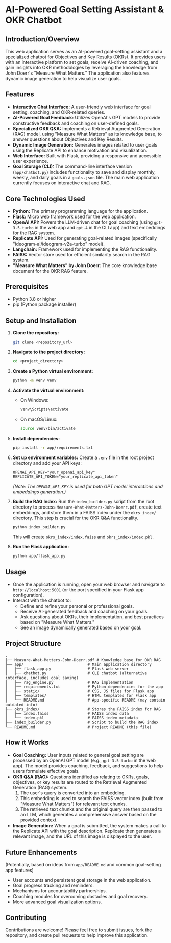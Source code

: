 # AI-Powered Goal Setting Assistant & OKR Chatbot

## Introduction/Overview

This web application serves as an AI-powered goal-setting assistant and a specialized chatbot for Objectives and Key Results (OKRs). It provides users with an interactive platform to set goals, receive AI-driven coaching, and gain insights into OKR methodologies by leveraging the knowledge from John Doerr's "Measure What Matters." The application also features dynamic image generation to help visualize user goals.

## Features

*   **Interactive Chat Interface:** A user-friendly web interface for goal setting, coaching, and OKR-related queries.
*   **AI-Powered Goal Feedback:** Utilizes OpenAI's GPT models to provide constructive feedback and coaching on user-defined goals.
*   **Specialized OKR Q&A:** Implements a Retrieval Augmented Generation (RAG) model, using "Measure What Matters" as its knowledge base, to answer questions about Objectives and Key Results.
*   **Dynamic Image Generation:** Generates images related to user goals using the Replicate API to enhance motivation and visualization.
*   **Web Interface:** Built with Flask, providing a responsive and accessible user experience.
*   **Goal Storage (CLI):** The command-line interface version (`app/chatbot.py`) includes functionality to save and display monthly, weekly, and daily goals in a `goals.json` file. The main web application currently focuses on interactive chat and RAG.

## Core Technologies Used

*   **Python:** The primary programming language for the application.
*   **Flask:** Micro web framework used for the web application.
*   **OpenAI API:** Powers the LLM-driven chat for goal coaching (using `gpt-3.5-turbo` in the web app and `gpt-4` in the CLI app) and text embeddings for the RAG system.
*   **Replicate API:** Used for generating goal-related images (specifically "ideogram-ai/ideogram-v2a-turbo" model).
*   **Langchain:** Framework used for implementing the RAG functionality.
*   **FAISS:** Vector store used for efficient similarity search in the RAG system.
*   **"Measure What Matters" by John Doerr:** The core knowledge base document for the OKR RAG feature.

## Prerequisites

*   Python 3.8 or higher
*   pip (Python package installer)

## Setup and Installation

1.  **Clone the repository:**
    ```bash
    git clone <repository_url>
    ```
2.  **Navigate to the project directory:**
    ```bash
    cd <project_directory>
    ```
3.  **Create a Python virtual environment:**
    ```bash
    python -m venv venv
    ```
4.  **Activate the virtual environment:**
    *   On Windows:
        ```bash
        venv\Scripts\activate
        ```
    *   On macOS/Linux:
        ```bash
        source venv/bin/activate
        ```
5.  **Install dependencies:**
    ```bash
    pip install -r app/requirements.txt
    ```
6.  **Set up environment variables:**
    Create a `.env` file in the root project directory and add your API keys:
    ```env
    OPENAI_API_KEY="your_openai_api_key"
    REPLICATE_API_TOKEN="your_replicate_api_token"
    ```
    *(Note: The `OPENAI_API_KEY` is used for both GPT model interactions and embeddings generation.)*

7.  **Build the RAG Index:**
    Run the `index_builder.py` script from the root directory to process `Measure-What-Matters-John-Doerr.pdf`, create text embeddings, and store them in a FAISS index under the `okrs_index/` directory. This step is crucial for the OKR Q&A functionality.
    ```bash
    python index_builder.py
    ```
    This will create `okrs_index/index.faiss` and `okrs_index/index.pkl`.

8.  **Run the Flask application:**
    ```bash
    python app/flask_app.py
    ```

## Usage

*   Once the application is running, open your web browser and navigate to `http://localhost:5001` (or the port specified in your Flask app configuration).
*   Interact with the chatbot to:
    *   Define and refine your personal or professional goals.
    *   Receive AI-generated feedback and coaching on your goals.
    *   Ask questions about OKRs, their implementation, and best practices based on "Measure What Matters."
    *   See an image dynamically generated based on your goal.

## Project Structure

```
.
├── Measure-What-Matters-John-Doerr.pdf # Knowledge base for OKR RAG
├── app/                            # Main application directory
│   ├── flask_app.py                # Flask web server
│   ├── chatbot.py                  # CLI chatbot (alternative interface, includes goal saving)
│   ├── rag_engine.py               # RAG implementation
│   ├── requirements.txt            # Python dependencies for the app
│   ├── static/                     # CSS, JS files for Flask app
│   ├── templates/                  # HTML templates for Flask app
│   └── README.md                   # App-specific README (may contain outdated info)
├── okrs_index/                     # Stores the FAISS index for RAG
│   ├── index.faiss                 # FAISS index data
│   └── index.pkl                   # FAISS index metadata
├── index_builder.py                # Script to build the RAG index
└── README.md                       # Project README (this file)
```

## How it Works

*   **Goal Coaching:** User inputs related to general goal setting are processed by an OpenAI GPT model (e.g., `gpt-3.5-turbo` in the web app). The model provides coaching, feedback, and suggestions to help users formulate effective goals.
*   **OKR Q&A (RAG):** Questions identified as relating to OKRs, goals, objectives, or key results are routed to the Retrieval Augmented Generation (RAG) system.
    1.  The user's query is converted into an embedding.
    2.  This embedding is used to search the FAISS vector index (built from "Measure What Matters") for relevant text chunks.
    3.  The retrieved text chunks and the original query are then passed to an LLM, which generates a comprehensive answer based on the provided context.
*   **Image Generation:** When a goal is submitted, the system makes a call to the Replicate API with the goal description. Replicate then generates a relevant image, and the URL of this image is displayed to the user.

## Future Enhancements

(Potentially, based on ideas from `app/README.md` and common goal-setting app features)
*   User accounts and persistent goal storage in the web application.
*   Goal progress tracking and reminders.
*   Mechanisms for accountability partnerships.
*   Coaching modules for overcoming obstacles and goal recovery.
*   More advanced goal visualization options.

## Contributing

Contributions are welcome! Please feel free to submit issues, fork the repository, and create pull requests to help improve this application.
